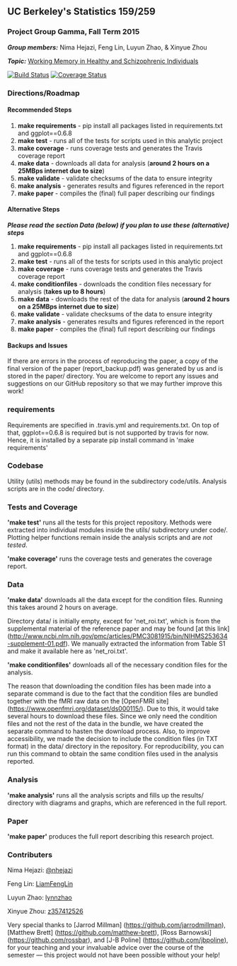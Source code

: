 ## UC Berkeley's Statistics 159/259
### Project Group Gamma, Fall Term 2015 

_**Group members:**_ Nima Hejazi, Feng Lin, Luyun Zhao, & Xinyue Zhou

_**Topic:**_ [Working Memory in Healthy and Schizophrenic Individuals](https://openfmri.org/dataset/ds000115)

[![Build Status](https://travis-ci.org/berkeley-stat159/project-gamma.svg?branch=master)](https://travis-ci.org/berkeley-stat159/project-gamma?branch=master)
[![Coverage Status](https://coveralls.io/repos/berkeley-stat159/project-gamma/badge.svg?branch=master)](https://coveralls.io/r/berkeley-stat159/project-gamma?branch=master)

### Directions/Roadmap
#### Recommended Steps
1. __make requirements__ - pip install all packages listed in requirements.txt and ggplot==0.6.8
2. __make test__ - runs all of the tests for scripts used in this analytic project
3. __make coverage__ - runs coverage tests and generates the Travis coverage report
4. __make data__ - downloads all data for analysis (__around 2 hours on a 25MBps internet due to size__)
5. __make validate__ - validate checksums of the data to ensure integrity
6. __make analysis__ - generates results and figures referenced in the report
7. __make paper__ - compiles the (final) full paper describing our findings

#### Alternative Steps
_**Please read the section Data (below) if you plan to use these (alternative) steps**_

1. __make requirements__ - pip install all packages listed in requirements.txt and ggplot==0.6.8
2. __make test__ - runs all of the tests for scripts used in this analytic project
3. __make coverage__ - runs coverage tests and generates the Travis coverage report
4. __make conditionfiles__ - downloads the condition files necessary for analysis (__takes up to 8 hours__)
5. __make data__ - downloads the rest of the data for analysis (__around 2 hours on a 25MBps internet due to size__)
6. __make validate__ - validate checksums of the data to ensure integrity
7. __make analysis__ - generates results and figures referenced in the report
8. __make paper__ - compiles the (final) full report describing our findings

#### Backups and Issues

If there are errors in the process of reproducing the paper, a copy of the final version of the paper (report_backup.pdf) was generated by us and is stored in the paper/ directory. You are welcome to report any issues and suggestions on our GitHub repository so that we may further improve this work!

### requirements
Requirements are specified in .travis.yml and requirements.txt. On top of that, ggplot==0.6.8 is required but is not supported
by travis for now. Hence, it is installed by a separate pip install command in 'make requirements'

### Codebase 

Utility (utils) methods may be found in the subdirectory code/utils. Analysis scripts are in the code/ directory. 

### Tests and Coverage

__'make test'__ runs all the tests for this project repository. Methods were extracted into individual modules inside the utils/ subdirectory under code/. Plotting helper functions remain inside the analysis scripts and are _not tested_.

__'make coverage'__ runs the coverage tests and generates the coverage report.

### Data

__'make data'__ downloads all the data except for the condition files. Running this takes around 2 hours on average. 

Directory data/ is initially empty, except for 'net_roi.txt', which is from the supplemental material of the reference paper and may be found [at this link] (http://www.ncbi.nlm.nih.gov/pmc/articles/PMC3081915/bin/NIHMS253634-supplement-01.pdf). We manually extracted the information from Table S1 and make it available here as 'net_roi.txt'.

__'make conditionfiles'__ downloads all of the necessary condition files for the analysis.

The reason that downloading the condition files has been made into a separate command is due to the fact that the condition files are bundled together with the fMRI raw data on the [OpenFMRI site] (https://www.openfmri.org/dataset/ds000115/). Due to this, it would take several hours to download these files. Since we only need the condition files and not the rest of the data in the bundle, we have created the separate command to hasten the download process. Also, to improve accessibility, we made the decision to include the condition files (in TXT format) in the data/ directory in the repository. For reproducibility, you can run this command to obtain the same condition files used in the analysis reported.

### Analysis

__'make analysis'__ runs all the analysis scripts and fills up the results/ directory with diagrams and graphs, which are referenced in the full report.

### Paper

__'make paper'__ produces the full report describing this research project.


### Contributers

Nima Hejazi: [@nhejazi](https://github.com/nhejazi)

Feng Lin: [LiamFengLin](https://github.com/LiamFengLin)

Luyun Zhao: [lynnzhao](https://github.com/lynnzhao)

Xinyue Zhou: [z357412526](https://github.com/z357412526)

Very special thanks to [Jarrod Millman] (https://github.com/jarrodmillman), [Matthew Brett] (https://github.com/matthew-brett), [Ross Barnowski] (https://github.com/rossbar), and [J-B Poline] (https://github.com/jbpoline), for your teaching and your invaluable advice over the course of the semester — this project would not have been possible without your help!

